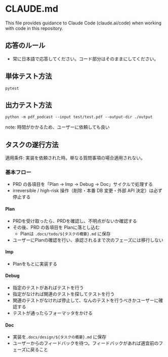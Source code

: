 # CLAUDE.md

This file provides guidance to Claude Code (claude.ai/code) when working with code in this repository.

## 応答のルール
- 常に日本語で応答してください。コード部分はそのままにしてください。

## 単体テスト方法

```
pytest
```

## 出力テスト方法

```
python -m pdf_podcast --input test/test.pdf --output-dir ./output
```

note: 時間がかかるため、ユーザーに依頼しても良い

## タスクの遂行方法

適用条件: 実装を依頼された時。単なる質問事項の場合適用されない。

### 基本フロー

- PRD の各項目を「Plan → Imp → Debug → Doc」サイクルで処理する  
- irreversible / high-risk 操作（削除・本番 DB 変更・外部 API 決定）は必ず停止する

#### Plan

- PRDを受け取ったら、PRDを確認し、不明点がないか確認する
- その後、PRD の各項目を Planに落とし込む
  - Planは `.docs/todo/${タスクの概要}.md` に保存
- ユーザーにPlanの確認を行い、承認されるまで次のフェーズには移行しない

#### Imp

- Planをもとに実装する

#### Debug

- 指定のテストがあればテストを行う
- 指定がなければ関連のテストを探してテストを行う
- 関連のテストがなければ停止して、なんのテストを行うべきかユーザーに確認する
- テストが通ったらフォーマッタをかける

#### Doc

- 実装を`.docs/design/${タスクの概要}.md` に保存
- ユーザーからのフィードバックを待つ。フィードバックがあれば適宜前のフェーズに戻ること
